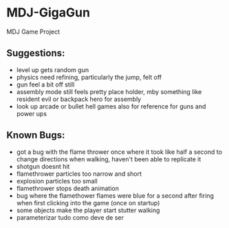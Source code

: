 # MDJ-GigaGun
MDJ Game Project

## Suggestions:
 - level up gets random gun
 - physics need refining, particularly the jump, felt off
 - gun feel a bit off still
 - assembly mode still feels pretty place holder, mby something like resident evil or backpack hero for assembly
 - look up arcade or bullet hell games also for reference for guns and power ups

## Known Bugs:
 - got a bug with the flame thrower once where it took like half a second to change directions when walking, haven't been able to replicate it
 - shotgun doesnt hit
 - flamethrower particles too narrow and short
 - explosion particles too small
 - flamethrower stops death animation 
 - bug where the flamethower flames were blue for a second after firing when first clicking into the game (once on startup)
 - some objects make the player start stutter walking
 - parameterizar tudo como deve de ser